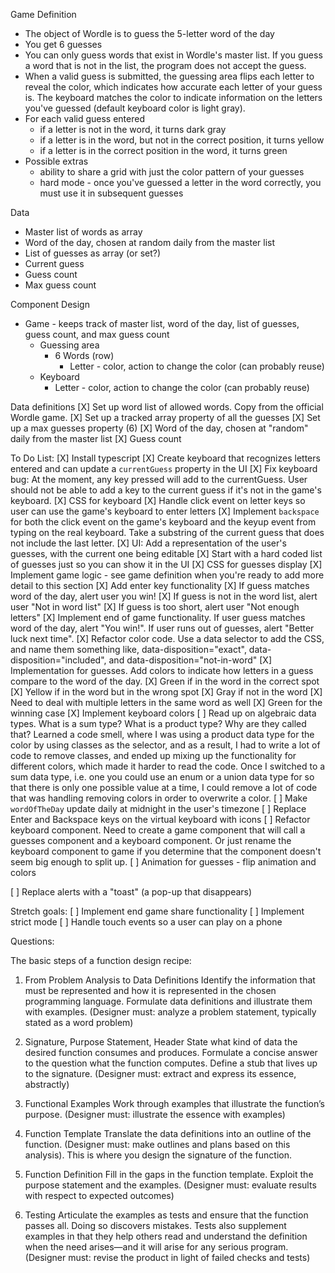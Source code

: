 Game Definition

  - The object of Wordle is to guess the 5-letter word of the day
  - You get 6 guesses
  - You can only guess words that exist in Wordle's master list. If you guess a word that is not in the list, the program does not accept the guess.
  - When a valid guess is submitted, the guessing area flips each letter to reveal the color, which indicates how accurate each letter of your guess is. The keyboard matches the color to indicate information on the letters you've guessed (default keyboard color is light gray).
  - For each valid guess entered
      - if a letter is not in the word, it turns dark gray
      - if a letter is in the word, but not in the correct position, it turns yellow
      - if a letter is in the correct position in the word, it turns green
  - Possible extras
    - ability to share a grid with just the color pattern of your guesses
    - hard mode - once you've guessed a letter in the word correctly, you must use it in subsequent guesses

Data
  - Master list of words as array
  - Word of the day, chosen at random daily from the master list
  - List of guesses as array (or set?)
  - Current guess
  - Guess count
  - Max guess count


Component Design
- Game - keeps track of master list, word of the day, list of guesses, guess count, and max guess count
  - Guessing area
    - 6 Words (row)
      - Letter - color, action to change the color (can probably reuse)
  - Keyboard
    - Letter - color, action to change the color (can probably reuse)

Data definitions
  [X] Set up word list of allowed words. Copy from the official Wordle game.
  [X] Set up a tracked array property of all the guesses
  [X] Set up a max guesses property (6)
  [X] Word of the day, chosen at "random" daily from the master list
  [X] Guess count

To Do List:
[X] Install typescript
[X] Create keyboard that recognizes letters entered and can update a `currentGuess` property in the UI
  [X] Fix keyboard bug: At the moment, any key pressed will add to the currentGuess. User should not be able to add a key to the current guess if it's not in the game's keyboard.
[X] CSS for keyboard
[X] Handle click event on letter keys so user can use the game's keyboard to enter letters
[X] Implement `backspace` for both the click event on the game's keyboard and the keyup event from typing on the real keyboard. Take a substring of the current guess that does not include the last letter.
[X] UI: Add a representation of the user's guesses, with the current one being editable
  [X] Start with a hard coded list of guesses just so you can show it in the UI
[X] CSS for guesses display
[X] Implement game logic - see game definition when you're ready to add more detail to this section
[X] Add enter key functionality
  [X] If guess matches word of the day, alert user you win!
  [X] If guess is not in the word list, alert user "Not in word list"
  [X] If guess is too short, alert user "Not enough letters"
[X] Implement end of game functionality. If user guess matches word of the day, alert "You win!". If user runs out of guesses, alert "Better luck next time".
[X] Refactor color code. Use a data selector to add the CSS, and name them something like, data-disposition="exact", data-disposition="included", and data-disposition="not-in-word"
[X] Implementation for guesses. Add colors to indicate how letters in a guess compare to the word of the day.
  [X] Green if in the word in the correct spot
  [X] Yellow if in the word but in the wrong spot
  [X] Gray if not in the word
  [X] Need to deal with multiple letters in the same word as well
  [X] Green for the winning case
[X] Implement keyboard colors
[ ] Read up on algebraic data types. What is a sum type? What is a product type? Why are they called that? Learned a code smell, where I was using a product data type for the color by using classes as the selector, and as a result, I had to write a lot of code to remove classes, and ended up mixing up the functionality for different colors, which made it harder to read the code. Once I switched to a sum data type, i.e. one you could use an enum or a union data type for so that there is only one possible value at a time, I could remove a lot of code that was handling removing colors in order to overwrite a color.
[ ] Make `wordOfTheDay` update daily at midnight in the user's timezone
[ ] Replace Enter and Backspace keys on the virtual keyboard with icons
[ ] Refactor keyboard component. Need to create a game component that will call a guesses component and a keyboard component. Or just rename the keyboard component to game if you determine that the component doesn't seem big enough to split up.
[ ] Animation for guesses - flip animation and colors

[ ] Replace alerts with a "toast" (a pop-up that disappears)

Stretch goals:
[ ] Implement end game share functionality
[ ] Implement strict mode
[ ] Handle touch events so a user can play on a phone


Questions:



The basic steps of a function design recipe:
1. From Problem Analysis to Data Definitions
   Identify the information that must be represented and how it is represented in the chosen programming language. Formulate data definitions and illustrate them with examples. (Designer must: analyze a problem statement, typically stated as a word problem)

2. Signature, Purpose Statement, Header
   State what kind of data the desired function consumes and produces. Formulate a concise answer to the question what the function computes. Define a stub that lives up to the signature. (Designer must: extract and express its essence, abstractly)
3. Functional Examples
   Work through examples that illustrate the function’s purpose. (Designer must: illustrate the essence with examples)
4. Function Template
   Translate the data definitions into an outline of the function. (Designer must: make outlines and plans based on this analysis). This is where you design the signature of the function.
5. Function Definition
   Fill in the gaps in the function template. Exploit the purpose statement and the examples. (Designer must: evaluate results with respect to expected outcomes)
6. Testing
   Articulate the examples as tests and ensure that the function passes all. Doing so discovers mistakes. Tests also supplement examples in that they help others read and understand the definition when the need arises—and it will arise for any serious program. (Designer must: revise the product in light of failed checks and tests)
